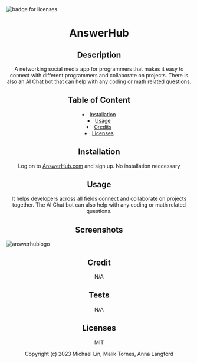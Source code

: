 <!-- # AnswerHub

## Description

A networking social media app for programmers that makes it easy to connect with different programmers and collaborate on projects. There is also an AI Chat bot that can help with any coding or math related questions.

## Installation

Log on to AnswerHub.com and sign up. No installation neccessary

## Usage

It helps developers across all fields connect and collaborate on projects together. The AI Chat bot can also help with any coding or math related questions.

## Motivations

I couldn't find a social media app specifically for developers that allowed for easy networking


Logo:

![answerhublogo](https://user-images.githubusercontent.com/119153047/227354294-2b685fc4-fb8d-4fca-9136-53b77392210e.JPG) -->


<img src="https://img.shields.io/badge/Licenses-MIT-f39f37" alt="badge for licenses"> 
<h1 align="center">AnswerHub</h1>

<h2 align="center">Description</h2>
<p align="center">A networking social media app for programmers that makes it easy to connect with different programmers and collaborate on projects. There is also an AI Chat bot that can help with any coding or math related questions.</p>
   
<h2 align="center">Table of Content</h2>
<li align="center"><a href="#Installation">Installation</a></li>
<li align="center"><a href="#Usage">Usage</a></li>
<li align="center"><a href="#Credits">Credits</a></li>
<li align="center"><a href="#Licenses">Licenses</a></li>
     
<h2 align="center" id="Installation">Installation</h2>
<p align="center">Log on to <a href="AnswerHub.com" target="_blank">AnswerHub.com</a> and sign up. No installation neccessary</p>
   
<h2 align="center" id="Usage">Usage</h2>
<p align="center"> It helps developers across all fields connect and collaborate on projects together. The AI Chat bot can also help with any coding or math related questions.

<h2 align="center">Screenshots</h2>

![answerhublogo](https://user-images.githubusercontent.com/119153047/227354294-2b685fc4-fb8d-4fca-9136-53b77392210e.JPG)

<h2 align="center" id="Credits">Credit</h2>
<p align="center"><a href="#" target="_blank"></a>N/A</p>

<h2 align="center">Tests</h2>
<p align="center">N/A</p>

<h2 align="center" id="Licenses">Licenses</h2>
<p align="center">MIT</p>

<p align="center">Copyright (c) 2023 Michael Lin, Malik Tornes, Anna Langford</p>
